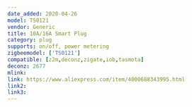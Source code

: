 ```yaml
---
date_added: 2020-04-26
model: TS0121
vendor: Generic
title: 10A/16A Smart Plug
category: plug
supports: on/off, power metering
zigbeemodel: ['TS0121']
compatible: [z2m,deconz,zigate,iob,tasmota]
deconz: 2677
mlink: 
link: https://www.aliexpress.com/item/4000688343995.html
link2: 
link3: 
---
```

